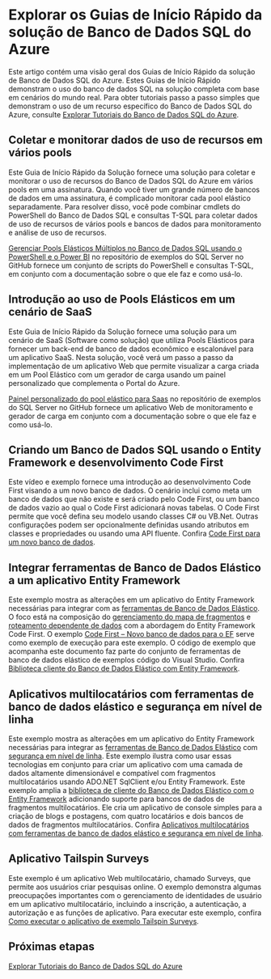 <properties
   pageTitle="Guias de Início Rápido da Solução de Banco de Dados SQL do Azure | Microsoft Azure"
   description="Saiba mais sobre as Soluções de Banco de Dados SQL do Azure"
   services="sql-database"
   documentationCenter=""
   authors="carlrabeler"
   manager="jhubbard"
   editor=""/>

<tags
   ms.service="sql-database"
   ms.devlang="NA"
   ms.topic="article"
   ms.tgt_pltfrm="NA"
   ms.workload="sqldb-quickstart"
   ms.date="06/22/2016"
   ms.author="carlrab"/>

# Explorar os Guias de Início Rápido da solução de Banco de Dados SQL do Azure

Este artigo contém uma visão geral dos Guias de Início Rápido da solução de Banco de Dados SQL do Azure. Estes Guias de Início Rápido demonstram o uso do banco de dados SQL na solução completa com base em cenários do mundo real. Para obter tutoriais passo a passo simples que demonstram o uso de um recurso específico do Banco de Dados SQL do Azure, consulte [Explorar Tutoriais do Banco de Dados SQL do Azure](sql-database-explore-tutorials.md).

## Coletar e monitorar dados de uso de recursos em vários pools

Este Guia de Início Rápido da Solução fornece uma solução para coletar e monitorar o uso de recursos do Banco de Dados SQL do Azure em vários pools em uma assinatura. Quando você tiver um grande número de bancos de dados em uma assinatura, é complicado monitorar cada pool elástico separadamente. Para resolver disso, você pode combinar cmdlets do PowerShell do Banco de Dados SQL e consultas T-SQL para coletar dados de uso de recursos de vários pools e bancos de dados para monitoramento e análise de uso de recursos.

[Gerenciar Pools Elásticos Múltiplos no Banco de Dados SQL usando o PowerShell e o Power BI](https://github.com/Microsoft/sql-server-samples/tree/master/samples/manage/azure-sql-db-elastic-pools) no repositório de exemplos do SQL Server no GitHub fornece um conjunto de scripts do PowerShell e consultas T-SQL, em conjunto com a documentação sobre o que ele faz e como usá-lo.

## Introdução ao uso de Pools Elásticos em um cenário de SaaS

Este Guia de Início Rápido da Solução fornece uma solução para um cenário de SaaS (Software como solução) que utiliza Pools Elásticos para fornecer um back-end de banco de dados econômico e escalonável para um aplicativo SaaS. Nesta solução, você verá um passo a passo da implementação de um aplicativo Web que permite visualizar a carga criada em um Pool Elástico com um gerador de carga usando um painel personalizado que complementa o Portal do Azure.

[Painel personalizado do pool elástico para Saas](https://github.com/Microsoft/sql-server-samples/tree/master/samples/manage/azure-sql-db-elastic-pools-custom-dashboard) no repositório de exemplos do SQL Server no GitHub fornece um aplicativo Web de monitoramento e gerador de carga em conjunto com a documentação sobre o que ele faz e como usá-lo.

## Criando um Banco de Dados SQL usando o Entity Framework e desenvolvimento Code First

Este vídeo e exemplo fornece uma introdução ao desenvolvimento Code First visando a um novo banco de dados. O cenário inclui como meta um banco de dados que não existe e será criado pelo Code First, ou um banco de dados vazio ao qual o Code First adicionará novas tabelas. O Code First permite que você defina seu modelo usando classes C# ou VB.Net. Outras configurações podem ser opcionalmente definidas usando atributos em classes e propriedades ou usando uma API fluente. Confira [Code First para um novo banco de dados](https://msdn.microsoft.com/data/jj193542.aspx).

## Integrar ferramentas de Banco de Dados Elástico a um aplicativo Entity Framework

Este exemplo mostra as alterações em um aplicativo do Entity Framework necessárias para integrar com as [ferramentas de Banco de Dados Elástico](sql-database-elastic-scale-get-started.md). O foco está na composição do [gerenciamento do mapa de fragmentos](sql-database-elastic-scale-shard-map-management.md) e [roteamento dependente de dados](sql-database-elastic-scale-data-dependent-routing.md) com a abordagem do Entity Framework Code First. O exemplo [Code First – Novo banco de dados para o EF](http://msdn.microsoft.com/data/jj193542.aspx) serve como exemplo de execução para este exemplo. O código de exemplo que acompanha este documento faz parte do conjunto de ferramentas de banco de dados elástico de exemplos código do Visual Studio. Confira [Biblioteca cliente do Banco de Dados Elástico com Entity Framework](sql-database-elastic-scale-use-entity-framework-applications-visual-studio.md).

## Aplicativos multilocatários com ferramentas de banco de dados elástico e segurança em nível de linha

Este exemplo mostra as alterações em um aplicativo do Entity Framework necessárias para integrar as [ferramentas de Banco de Dados Elástico](sql-database-elastic-scale-get-started.md) com [segurança em nível de linha](https://msdn.microsoft.com/library/dn765131). Este exemplo ilustra como usar essas tecnologias em conjunto para criar um aplicativo com uma camada de dados altamente dimensionável e compatível com fragmentos multilocatários usando ADO.NET SqlClient e/ou Entity Framework. Este exemplo amplia a [biblioteca de cliente do Banco de Dados Elástico com o Entity Framework](sql-database-elastic-scale-use-entity-framework-applications-visual-studio.md) adicionando suporte para bancos de dados de fragmentos multilocatários. Ele cria um aplicativo de console simples para a criação de blogs e postagens, com quatro locatários e dois bancos de dados de fragmentos multilocatários. Confira [Aplicativos multilocatários com ferramentas de banco de dados elástico e segurança em nível de linha](sql-database-elastic-tools-multi-tenant-row-level-security.md).

## Aplicativo Tailspin Surveys

Este exemplo é um aplicativo Web multilocatário, chamado Surveys, que permite aos usuários criar pesquisas online. O exemplo demonstra algumas preocupações importantes com o gerenciamento de identidades de usuário em um aplicativo multilocatário, incluindo a inscrição, a autenticação, a autorização e as funções de aplicativo. Para executar este exemplo, confira [Como executar o aplicativo de exemplo Tailspin Surveys](https://github.com/Azure-Samples/guidance-identity-management-for-multitenant-apps/blob/master/docs/running-the-app.md).

## Próximas etapas

[Explorar Tutoriais do Banco de Dados SQL do Azure](sql-database-explore-tutorials.md)

<!---HONumber=AcomDC_0629_2016-->